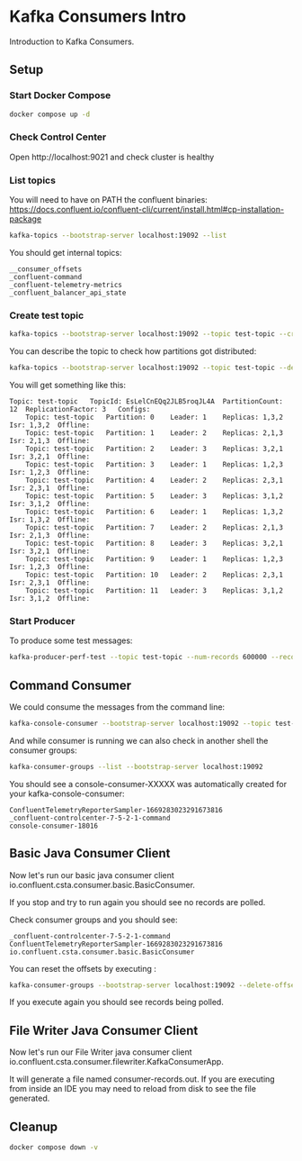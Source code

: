 # Kafka Consumers Intro

Introduction to Kafka Consumers.

## Setup

### Start Docker Compose

```bash
docker compose up -d
```

### Check Control Center

Open http://localhost:9021 and check cluster is healthy

### List topics

You will need to have on PATH the confluent binaries:
https://docs.confluent.io/confluent-cli/current/install.html#cp-installation-package

```bash
kafka-topics --bootstrap-server localhost:19092 --list
```

You should get internal topics:

```text
__consumer_offsets
_confluent-command
_confluent-telemetry-metrics
_confluent_balancer_api_state
```

### Create test topic

```bash
kafka-topics --bootstrap-server localhost:19092 --topic test-topic --create --partitions 12 --replication-factor 3
```

You can describe the topic to check how partitions got distributed:

```bash
kafka-topics --bootstrap-server localhost:19092 --topic test-topic --describe
```

You will get something like this:

```text
Topic: test-topic	TopicId: EsLelCnEQq2JLB5roqJL4A	 PartitionCount: 12	 ReplicationFactor: 3	Configs:
	Topic: test-topic	Partition: 0	Leader: 1	 Replicas: 1,3,2	 Isr: 1,3,2	 Offline:
	Topic: test-topic	Partition: 1	Leader: 2	 Replicas: 2,1,3	 Isr: 2,1,3	 Offline:
	Topic: test-topic	Partition: 2	Leader: 3	 Replicas: 3,2,1	 Isr: 3,2,1	 Offline:
	Topic: test-topic	Partition: 3	Leader: 1	 Replicas: 1,2,3	 Isr: 1,2,3	 Offline:
	Topic: test-topic	Partition: 4	Leader: 2	 Replicas: 2,3,1	 Isr: 2,3,1	 Offline:
	Topic: test-topic	Partition: 5	Leader: 3	 Replicas: 3,1,2	 Isr: 3,1,2	 Offline:
	Topic: test-topic	Partition: 6	Leader: 1	 Replicas: 1,3,2	 Isr: 1,3,2	 Offline:
	Topic: test-topic	Partition: 7	Leader: 2	 Replicas: 2,1,3	 Isr: 2,1,3	 Offline:
	Topic: test-topic	Partition: 8	Leader: 3	 Replicas: 3,2,1	 Isr: 3,2,1	 Offline:
	Topic: test-topic	Partition: 9	Leader: 1	 Replicas: 1,2,3	 Isr: 1,2,3	 Offline:
	Topic: test-topic	Partition: 10	Leader: 2	 Replicas: 2,3,1	 Isr: 2,3,1	 Offline:
	Topic: test-topic	Partition: 11	Leader: 3	 Replicas: 3,1,2	 Isr: 3,1,2	 Offline:
```

### Start Producer

To produce some test messages:

```bash
kafka-producer-perf-test --topic test-topic --num-records 600000 --record-size 100 --throughput 10000 --producer-props bootstrap.servers=localhost:19092
```

## Command Consumer

We could consume the messages from the command line:

```bash
kafka-console-consumer --bootstrap-server localhost:19092 --topic test-topic --from-beginning --property print.timestamp=true --property print.value=true
```

And while consumer is running we can also check in another shell the consumer groups:

```bash
kafka-consumer-groups --list --bootstrap-server localhost:19092
```

You should see a console-consumer-XXXXX was automatically created for your kafka-console-consumer:

```text
ConfluentTelemetryReporterSampler-1669283023291673816
_confluent-controlcenter-7-5-2-1-command
console-consumer-18016
```

## Basic Java Consumer Client

Now let's run our basic java consumer client io.confluent.csta.consumer.basic.BasicConsumer.

If you stop and try to run again you should see no records are polled.

Check consumer groups and you should see:

```text
_confluent-controlcenter-7-5-2-1-command
ConfluentTelemetryReporterSampler-1669283023291673816
io.confluent.csta.consumer.basic.BasicConsumer
```

You can reset the offsets by executing :

```bash
kafka-consumer-groups --bootstrap-server localhost:19092 --delete-offsets  --group io.confluent.csta.consumer.basic.BasicConsumer --topic test-topic
```

If you execute again you should see records being polled.

## File Writer Java Consumer Client

Now let's run our File Writer java consumer client io.confluent.csta.consumer.filewriter.KafkaConsumerApp.

It will generate a file named consumer-records.out. If you are executing from inside an IDE you may need to reload from disk to see the file generated.

## Cleanup

```bash
docker compose down -v
```

